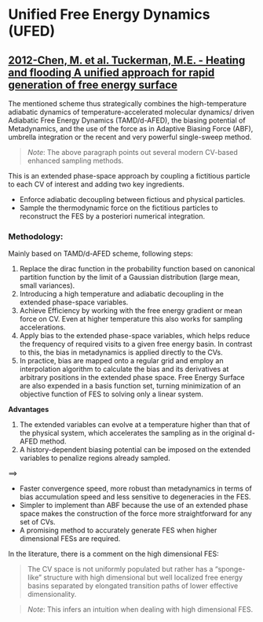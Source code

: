 Unified Free Energy Dynamics (UFED)
=============================================================
## [2012-Chen, M. et al. Tuckerman, M.E. - Heating and flooding A unified approach for rapid generation of free energy surface](https://pubs.aip.org/aip/jcp/article/137/2/024102/316029/Heating-and-flooding-A-unified-approach-for-rapid)

The mentioned scheme thus strategically combines the high-temperature adiabatic dynamics of temperature-accelerated molecular dynamics/ driven Adiabatic Free Energy Dynamics (TAMD/d-AFED), the biasing potential of Metadynamics, and the use of the force as in Adaptive Biasing Force (ABF), umbrella integration or the recent and very powerful single-sweep method.

> *Note*: The above paragraph points out several modern CV-based enhanced sampling methods.

This is an extended phase-space approach by coupling a fictitious particle to each CV of interest and adding two key ingredients.
- Enforce adiabatic decoupling between fictious and physical particles.
- Sample the thermodynamic force on the fictitious particles to reconstruct the FES by a posteriori numerical integration.
  
### Methodology:

Mainly based on TAMD/d-AFED scheme, following steps:

1. Replace the dirac function in the probability function based on canonical partition function by the limit of a Gaussian distribution (large mean, small variances).
2. Introducing a high temperature and adiabatic decoupling in the extended phase-space variables.
3. Achieve Efficiency by working with the free energy gradient or mean force on CV. Even at higher temperature this also works for sampling accelerations.
4. Apply bias to the extended phase-space variables, which helps reduce the frequency of required visits to a given free energy basin. In contrast to this, the bias in metadynamics is applied directly to the CVs.
5. In practice, bias are mapped onto a regular grid and employ an interpolation algorithm to calculate the bias and its derivatives at arbitrary positions in the extended phase space. Free Energy Surface are also expended  in a basis function set, turning minimization of an objective function of FES to solving only a linear system.

**Advantages**
1. The extended variables can evolve at a temperature higher than that of the physical system, which accelerates the sampling as in the original d-AFED method.
2. A history-dependent biasing potential can be imposed on the extended variables to penalize regions already sampled.

$\implies$

- Faster convergence speed, more robust than metadynamics in terms of bias accumulation speed and
less sensitive to degeneracies in the FES.
- Simpler to implement than ABF because the use of an extended phase space makes the construction of the force more straightforward for any set of CVs.
- A promising method to accurately generate FES when higher dimensional FESs are
required.

In the literature, there is a comment on the high dimensional FES:

>The CV space is not uniformly populated but rather has a “sponge-like” structure with high dimensional but well localized free energy basins separated by elongated transition paths of lower effective dimensionality.

>*Note*: This infers an intuition when dealing with high dimensional FES.